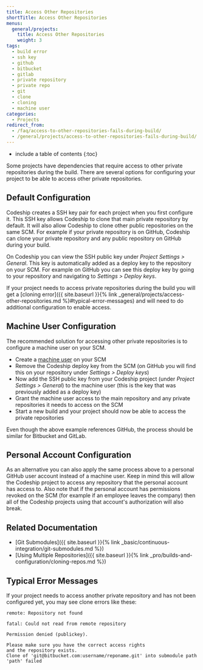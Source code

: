 ```yaml
---
title: Access Other Repositories
shortTitle: Access Other Repositories
menus:
  general/projects:
    title: Access Other Repositories 
    weight: 3
tags:
  - build error
  - ssh key
  - github
  - bitbucket
  - gitlab
  - private repository
  - private repo
  - git
  - clone
  - cloning
  - machine user
categories:
  - Projects
redirect_from:
  - /faq/access-to-other-repositories-fails-during-build/
  - /general/projects/access-to-other-repositories-fails-during-build/
---
```


* include a table of contents
{:toc}

Some projects have dependencies that require access to other private repositories during the build. There are several options for configuring your project to be able to access other private repositories.

## Default Configuration

Codeship creates a SSH key pair for each project when you first configure it. This SSH key allows Codeship to clone that main private repository by default. It will also allow Codeship to clone other public repositories on the same SCM. For example if your private repository is on GitHub, Codeship can clone your private repository and any public repository on GitHub during your build.

On Codeship you can view the SSH public key under _Project Settings > General_. This key is automatically added as a deploy key to the repository on your SCM. For example on GitHub you can see this deploy key by going to your repository and navigating to _Settings > Deploy keys_.

If your project needs to access private repositories during the build you will get a [cloning error]({{ site.baseurl }}{% link _general/projects/access-other-repositories.md %}#typical-error-messages) and will need to do additional configuration to enable access.

## Machine User Configuration

The recommended solution for accessing other private repositories is to configure a machine user on your SCM.

- Create a [machine user](https://developer.github.com/v3/guides/managing-deploy-keys/#machine-users) on your SCM
- Remove the Codeship deploy key from the SCM (on GitHub you will find this on your repository under _Settings > Deploy keys_)
- Now add the SSH public key from your Codeship project (under _Project Settings > General_) to the machine user (this is the key that was previously added as a deploy key)
- Grant the machine user access to the main repository and any private repositories it needs to access on the SCM
- Start a new build and your project should now be able to access the private repositories

Even though the above example references GitHub, the process should be similar for Bitbucket and GitLab.

## Personal Account Configuration

As an alternative you can also apply the same process above to a personal GitHub user account instead of a machine user. Keep in mind this will allow the Codeship project to access any repository that the personal account has access to. Also note that if the personal account has permissions revoked on the SCM (for example if an employee leaves the company) then all of the Codeship projects using that account's authorization will also break.

## Related Documentation

* [Git Submodules]({{ site.baseurl }}{% link _basic/continuous-integration/git-submodules.md %})
* [Using Multiple Repositories]({{ site.baseurl }}{% link _pro/builds-and-configuration/cloning-repos.md %})

## Typical Error Messages

If your project needs to access another private repository and has not been configured yet, you may see clone errors like these:

```
remote: Repository not found
```

```
fatal: Could not read from remote repository
```

```
Permission denied (publickey).
```

```
Please make sure you have the correct access rights
and the repository exists.
Clone of 'git@bitbucket.com:username/reponame.git' into submodule path 'path' failed
```
